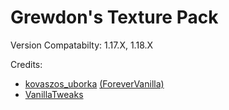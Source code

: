 # Grewdon's Texture Pack
Version Compatabilty: 1.17.X, 1.18.X


Credits:
- [kovaszos_uborka](https://www.planetminecraft.com/member/kovaszos_uborka/) [(ForeverVanilla)](https://forevervanilla9.webnode.hu/)
- [VanillaTweaks](https://vanillatweaks.net/)
